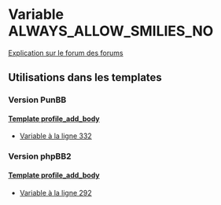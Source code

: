 # Variable ALWAYS_ALLOW_SMILIES_NO
[Explication sur le forum des forums](http://forum.forumactif.com/t294113-listing-des-variables#ALWAYS_ALLOW_SMILIES_NO)

## Utilisations dans les templates

### Version PunBB

#### [Template profile_add_body](punbb/profile_add_body.md)
* [Variable à la ligne 332](../punbb/profile_add_body.tpl#L332)

### Version phpBB2

#### [Template profile_add_body](subsilver/profile_add_body.md)
* [Variable à la ligne 292](../subsilver/profile_add_body.tpl#L292)